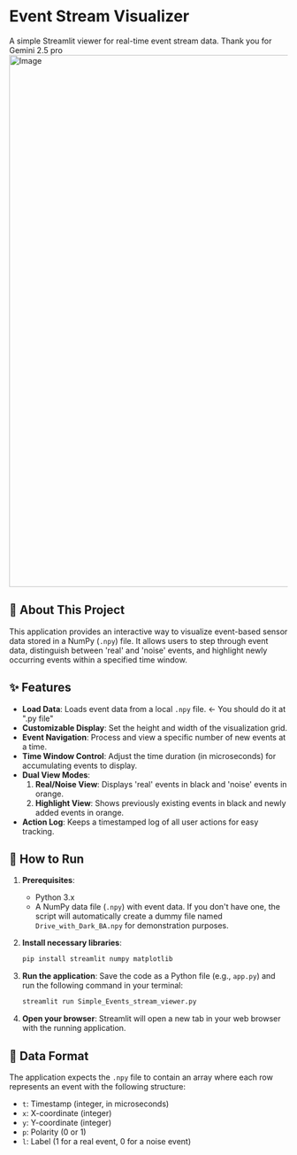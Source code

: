 # Event Stream Visualizer

A simple Streamlit viewer for real-time event stream data.
Thank you for Gemini 2.5 pro
<img width="1901" height="961" alt="Image" src="https://github.com/user-attachments/assets/9ee48cbc-8c40-4109-897e-6cc4f76f6c2b" />

## 🌟 About This Project

This application provides an interactive way to visualize event-based sensor data stored in a NumPy (`.npy`) file. It allows users to step through event data, distinguish between 'real' and 'noise' events, and highlight newly occurring events within a specified time window.

## ✨ Features

-   **Load Data**: Loads event data from a local `.npy` file. <- You should do it at ".py file"
-   **Customizable Display**: Set the height and width of the visualization grid.
-   **Event Navigation**: Process and view a specific number of new events at a time.
-   **Time Window Control**: Adjust the time duration (in microseconds) for accumulating events to display.
-   **Dual View Modes**:
    1.  **Real/Noise View**: Displays 'real' events in black and 'noise' events in orange.
    2.  **Highlight View**: Shows previously existing events in black and newly added events in orange.
-   **Action Log**: Keeps a timestamped log of all user actions for easy tracking.

## 🚀 How to Run

1.  **Prerequisites**:
    * Python 3.x
    * A NumPy data file (`.npy`) with event data. If you don't have one, the script will automatically create a dummy file named `Drive_with_Dark_BA.npy` for demonstration purposes.

2.  **Install necessary libraries**:
    ```bash
    pip install streamlit numpy matplotlib
    ```

3.  **Run the application**:
    Save the code as a Python file (e.g., `app.py`) and run the following command in your terminal:
    ```bash
    streamlit run Simple_Events_stream_viewer.py
    ```

4.  **Open your browser**:
    Streamlit will open a new tab in your web browser with the running application.

## 📁 Data Format

The application expects the `.npy` file to contain an array where each row represents an event with the following structure:

-   `t`: Timestamp (integer, in microseconds)
-   `x`: X-coordinate (integer)
-   `y`: Y-coordinate (integer)
-   `p`: Polarity (0 or 1)
-   `l`: Label (1 for a real event, 0 for a noise event)
